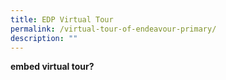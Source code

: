 ```yaml
---
title: EDP Virtual Tour
permalink: /virtual-tour-of-endeavour-primary/
description: ""
---
```

**embed virtual tour?**